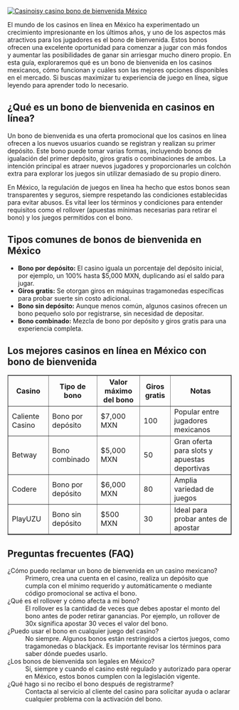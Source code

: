[![Casinoisy casino bono de bienvenida México](https://123-caf.pages.dev/gitsignup.png)](https://vrmoo.ru/Bt82HjjY)

<p>El mundo de los casinos en línea en México ha experimentado un crecimiento impresionante en los últimos años, y uno de los aspectos más atractivos para los jugadores es el bono de bienvenida. Estos bonos ofrecen una excelente oportunidad para comenzar a jugar con más fondos y aumentar las posibilidades de ganar sin arriesgar mucho dinero propio. En esta guía, exploraremos qué es un bono de bienvenida en los casinos mexicanos, cómo funcionan y cuáles son las mejores opciones disponibles en el mercado. Si buscas maximizar tu experiencia de juego en línea, sigue leyendo para aprender todo lo necesario.</p>  <h2>¿Qué es un bono de bienvenida en casinos en línea?</h2> <p>Un bono de bienvenida es una oferta promocional que los casinos en línea ofrecen a los nuevos usuarios cuando se registran y realizan su primer depósito. Este bono puede tomar varias formas, incluyendo bonos de igualación del primer depósito, giros gratis o combinaciones de ambos. La intención principal es atraer nuevos jugadores y proporcionarles un colchón extra para explorar los juegos sin utilizar demasiado de su propio dinero.</p> <p>En México, la regulación de juegos en línea ha hecho que estos bonos sean transparentes y seguros, siempre respetando las condiciones establecidas para evitar abusos. Es vital leer los términos y condiciones para entender requisitos como el rollover (apuestas mínimas necesarias para retirar el bono) y los juegos permitidos con el bono.</p>  <h2>Tipos comunes de bonos de bienvenida en México</h2> <ul>   <li><strong>Bono por depósito:</strong> El casino iguala un porcentaje del depósito inicial, por ejemplo, un 100% hasta $5,000 MXN, duplicando así el saldo para jugar.</li>   <li><strong>Giros gratis:</strong> Se otorgan giros en máquinas tragamonedas específicas para probar suerte sin costo adicional.</li>   <li><strong>Bono sin depósito:</strong> Aunque menos común, algunos casinos ofrecen un bono pequeño solo por registrarse, sin necesidad de depositar.</li>   <li><strong>Bono combinado:</strong> Mezcla de bono por depósito y giros gratis para una experiencia completa.</li> </ul>  <h2>Los mejores casinos en línea en México con bono de bienvenida</h2> <table border="1" cellpadding="5" cellspacing="0">   <thead>     <tr>       <th>Casino</th>       <th>Tipo de bono</th>       <th>Valor máximo del bono</th>       <th>Giros gratis</th>       <th>Notas</th>     </tr>   </thead>   <tbody>     <tr>       <td>Caliente Casino</td>       <td>Bono por depósito</td>       <td>$7,000 MXN</td>       <td>100</td>       <td>Popular entre jugadores mexicanos</td>     </tr>     <tr>       <td>Betway</td>       <td>Bono combinado</td>       <td>$5,000 MXN</td>       <td>50</td>       <td>Gran oferta para slots y apuestas deportivas</td>     </tr>     <tr>       <td>Codere</td>       <td>Bono por depósito</td>       <td>$6,000 MXN</td>       <td>80</td>       <td>Amplia variedad de juegos</td>     </tr>     <tr>       <td>PlayUZU</td>       <td>Bono sin depósito</td>       <td>$500 MXN</td>       <td>30</td>       <td>Ideal para probar antes de apostar</td>     </tr>   </tbody> </table>  <h2>Preguntas frecuentes (FAQ)</h2> <dl>   <dt>¿Cómo puedo reclamar un bono de bienvenida en un casino mexicano?</dt>   <dd>Primero, crea una cuenta en el casino, realiza un depósito que cumpla con el mínimo requerido y automáticamente o mediante código promocional se activa el bono.</dd>    <dt>¿Qué es el rollover y cómo afecta a mi bono?</dt>   <dd>El rollover es la cantidad de veces que debes apostar el monto del bono antes de poder retirar ganancias. Por ejemplo, un rollover de 30x significa apostar 30 veces el valor del bono.</dd>    <dt>¿Puedo usar el bono en cualquier juego del casino?</dt>   <dd>No siempre. Algunos bonos están restringidos a ciertos juegos, como tragamonedas o blackjack. Es importante revisar los términos para saber dónde puedes usarlo.</dd>    <dt>¿Los bonos de bienvenida son legales en México?</dt>   <dd>Sí, siempre y cuando el casino esté regulado y autorizado para operar en México, estos bonos cumplen con la legislación vigente.</dd>    <dt>¿Qué hago si no recibo el bono después de registrarme?</dt>   <dd>Contacta al servicio al cliente del casino para solicitar ayuda o aclarar cualquier problema con la activación del bono.</dd> </dl>